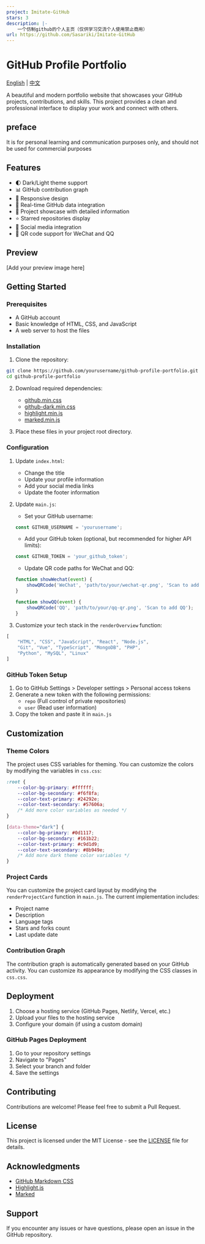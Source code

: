 ```yaml
---
project: Imitate-GitHub
stars: 3
description: |-
    一个仿制github的个人主页（仅供学习交流个人使用禁止商用）
url: https://github.com/Sasariki/Imitate-GitHub
---
```


# GitHub Profile Portfolio

[English](README.md) | [中文](README_zh.md)

A beautiful and modern portfolio website that showcases your GitHub projects, contributions, and skills. This project provides a clean and professional interface to display your work and connect with others.

## preface
It is for personal learning and communication purposes only, and should not be used for commercial purposes

## Features

- 🌓 Dark/Light theme support
- 📊 GitHub contribution graph
- 📱 Responsive design
- 🔄 Real-time GitHub data integration
- 📝 Project showcase with detailed information
- ⭐ Starred repositories display
- 💬 Social media integration
- 📱 QR code support for WeChat and QQ

## Preview

[Add your preview image here]

## Getting Started

### Prerequisites

- A GitHub account
- Basic knowledge of HTML, CSS, and JavaScript
- A web server to host the files

### Installation

1. Clone the repository:
```bash
git clone https://github.com/yourusername/github-profile-portfolio.git
cd github-profile-portfolio
```

2. Download required dependencies:
   - [github.min.css](https://github.com/sindresorhus/github-markdown-css)
   - [github-dark.min.css](https://github.com/sindresorhus/github-markdown-css)
   - [highlight.min.js](https://highlightjs.org/)
   - [marked.min.js](https://marked.js.org/)

3. Place these files in your project root directory.

### Configuration

1. Update `index.html`:
   - Change the title
   - Update your profile information
   - Add your social media links
   - Update the footer information

2. Update `main.js`:
   - Set your GitHub username:
   ```javascript
   const GITHUB_USERNAME = 'yourusername';
   ```
   - Add your GitHub token (optional, but recommended for higher API limits):
   ```javascript
   const GITHUB_TOKEN = 'your_github_token';
   ```
   - Update QR code paths for WeChat and QQ:
   ```javascript
   function showWechat(event) {
       showQRCode('WeChat', 'path/to/your/wechat-qr.png', 'Scan to add WeChat');
   }
   
   function showQQ(event) {
       showQRCode('QQ', 'path/to/your/qq-qr.png', 'Scan to add QQ');
   }
   ```

3. Customize your tech stack in the `renderOverview` function:
```javascript
[
    "HTML", "CSS", "JavaScript", "React", "Node.js",
    "Git", "Vue", "TypeScript", "MongoDB", "PHP",
    "Python", "MySQL", "Linux"
]
```

### GitHub Token Setup

1. Go to GitHub Settings > Developer settings > Personal access tokens
2. Generate a new token with the following permissions:
   - `repo` (Full control of private repositories)
   - `user` (Read user information)
3. Copy the token and paste it in `main.js`

## Customization

### Theme Colors

The project uses CSS variables for theming. You can customize the colors by modifying the variables in `css.css`:

```css
:root {
    --color-bg-primary: #ffffff;
    --color-bg-secondary: #f6f8fa;
    --color-text-primary: #24292e;
    --color-text-secondary: #57606a;
    /* Add more color variables as needed */
}

[data-theme="dark"] {
    --color-bg-primary: #0d1117;
    --color-bg-secondary: #161b22;
    --color-text-primary: #c9d1d9;
    --color-text-secondary: #8b949e;
    /* Add more dark theme color variables */
}
```

### Project Cards

You can customize the project card layout by modifying the `renderProjectCard` function in `main.js`. The current implementation includes:
- Project name
- Description
- Language tags
- Stars and forks count
- Last update date

### Contribution Graph

The contribution graph is automatically generated based on your GitHub activity. You can customize its appearance by modifying the CSS classes in `css.css`.

## Deployment

1. Choose a hosting service (GitHub Pages, Netlify, Vercel, etc.)
2. Upload your files to the hosting service
3. Configure your domain (if using a custom domain)

### GitHub Pages Deployment

1. Go to your repository settings
2. Navigate to "Pages"
3. Select your branch and folder
4. Save the settings

## Contributing

Contributions are welcome! Please feel free to submit a Pull Request.

## License

This project is licensed under the MIT License - see the [LICENSE](LICENSE) file for details.

## Acknowledgments

- [GitHub Markdown CSS](https://github.com/sindresorhus/github-markdown-css)
- [Highlight.js](https://highlightjs.org/)
- [Marked](https://marked.js.org/)

## Support

If you encounter any issues or have questions, please open an issue in the GitHub repository. 

